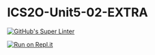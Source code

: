 # ICS2O-Unit5-02-EXTRA

[![GitHub's Super Linter](https://github.com/jaejun-lee06/ICS2O-Unit5-02-EXTRA/workflows/GitHub's%20Super%20Linter/badge.svg)](https://github.com/jaejun-lee06/ICS2O-Unit5-02-EXTRA/actions)

[![Run on Repl.it](https://repl.it/badge/github/jaejun-lee06/ICS2O-Unit5-02-EXTRA)](https://repl.it/github/jaejun-lee06/ICS2O-Unit5-02-EXTRA)
